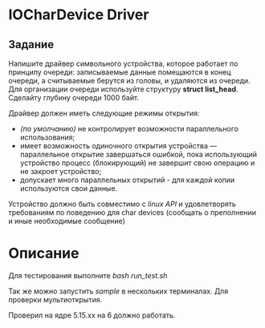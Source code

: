 # IOCharDevice Driver

## Задание

Напишите драйвер символьного устройства, которое работает по принципу очереди: записываемые данные помещаются в конец очереди, а считываемые берутся из головы, и удаляются из очереди. Для организации очереди используйте структуру **struct list_head**. Сделайту глубину очереди 1000 байт.

Драйвер должен иметь следующие режимы открытия:

* *(по умолчанию)* не контролирует возможности параллельного использования;
* имеет возможность одиночного  открытия устройства — параллельное открытие завершаться ошибкой, пока использующий устройство процесс (блокирующий) не
завершит свою операцию и не закроет устройство;
* допускает много параллельных открытий  - для каждой копии используются свои данные.

Устройство должно быть совместимо с *linux API* и удовлетворять требованиям по поведению для char devices (сообщать о преполнении и иные необходимые сообщение)

# Описание

Для тестирования выполните *bash run_test.sh*

Так же можно запустить *sample* в нескольких терминалах. Для проверки мультиоткрытия.

Проверил на ядре 5.15.xx на 6 должно работать. 
